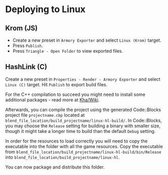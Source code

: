 # Deploying to Linux

## Krom (JS)

- Create a new preset in `Armory Exporter` and select `Linux (Krom)` target.
- Press `Publish`.
- Press `Triangle - Open Folder` to view exported files.

## HashLink (C)

Create a new preset in `Properties - Render - Armory Exporter` and select `Linux (C)` target. Hit `Publish` to export build files.

For the C++ compilation to succeed you might need to install some additional packages - read more at [Kha/Wiki](https://github.com/Kode/Kha/wiki/Linux).

Afterwards, you can compile the project using the generated Code::Blocks project file `projectname.cbp` located at `blend_file_location/build_projectname/linux-hl-build/`. In Code::Blocks, you may choose the `Release` setting for building a binary with smaller size, though it might take a longer time to build than the default `Debug` setting.

In order for the resources to load correctly you will need to copy the executable into the folder with all the game resources. Copy the executable from `blend_file_location/build_projectname/linux-hl-build/bin/Release` into `blend_file_location/build_projectname/linux-hl`.

You can now package and distribute this folder.

